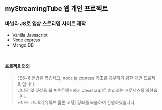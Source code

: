 
##  myStreamingTube 웹 개인 프로젝트 ##


### 바닐라 JS로 영상 스트리밍 사이트 제작 ###
- Vanilla Javascript
- Node express 
- Mongo DB
<br>

#### 프로젝트 의의 ####

> ES5~6 문법을 복습하고, node js express 기초를 공부하기 위한 개인 프로젝트 입니다. <br>
> 비디오 및 영상을 웹 프론트앤드에서 Javascript로 처리하는 프로세스를 익혔습니다. <br>
> 노마드 코더의 [유튜브 클론 코딩] 강좌를 복습하며 진행하였습니다. <br>